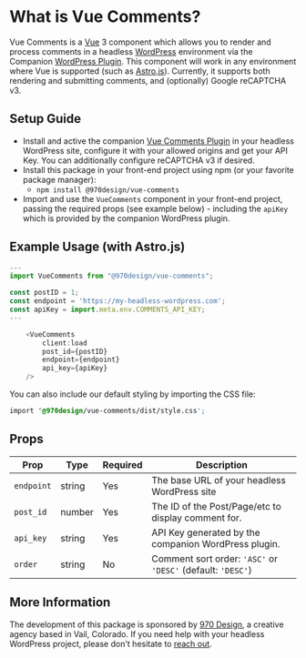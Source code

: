 # What is Vue Comments?

Vue Comments is a [Vue](https://vuejs.org/) 3 component which allows you to render and process comments in a headless [WordPress](https://wordpress.org/) environment via the Companion [WordPress Plugin](https://github.com/970Design/nsz-vue-comments-plugin).  This component will work in any environment where Vue is supported (such as [Astro.js](https://astro.build/)).  Currently, it supports both rendering and submitting comments, and (optionally) Google reCAPTCHA v3.

## Setup Guide

- Install and active the companion [Vue Comments Plugin](https://github.com/970Design/nsz-vue-comments-plugin) in your headless WordPress site, configure it with your allowed origins and get your API Key.  You can additionally configure reCAPTCHA v3 if desired.
- Install this package in your front-end project using npm (or your favorite package manager):
    - `npm install @970design/vue-comments`
- Import and use the `VueComments` component in your front-end project, passing the required props (see example below) - including the `apiKey` which is provided by the companion WordPress plugin.

## Example Usage (with Astro.js)

```javascript
---
import VueComments from "@970design/vue-comments";

const postID = 1;
const endpoint = 'https://my-headless-wordpress.com';
const apiKey = import.meta.env.COMMENTS_API_KEY;
---

	<VueComments
		client:load
		post_id={postID}
		endpoint={endpoint}
		api_key={apiKey}
	/>
```

You can also include our default styling by importing the CSS file:

```css
import '@970design/vue-comments/dist/style.css';
```

## Props

| Prop            | Type | Required | Description                                          |
|-----------------|------|----------|------------------------------------------------------|
| `endpoint`      | string | Yes | The base URL of your headless WordPress site         |
| `post_id`       | number | Yes | The ID of the Post/Page/etc to display comment for.  |
| `api_key`       | string | Yes | API Key generated by the companion WordPress plugin. |
| `order`         | string | No | Comment sort order: `'ASC'` or `'DESC'` (default: `'DESC'`) |


## More Information

The development of this package is sponsored by [970 Design](https://970design.com), a creative agency based in Vail, Colorado.  If you need help with your headless WordPress project, please don't hesitate to [reach out](https://970design.com/reach-out/).
